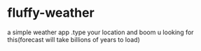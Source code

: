 # fluffy-weather
a simple  weather app .type your location and boom u looking for this(forecast will take billions of years to load)

